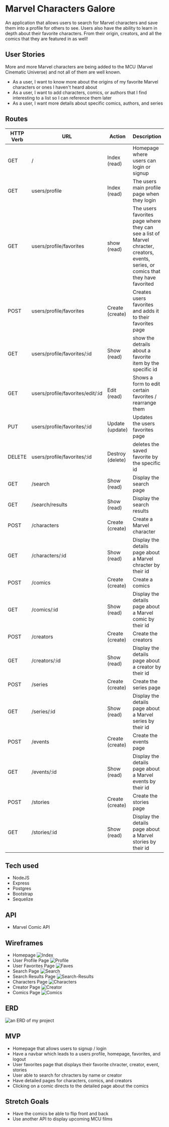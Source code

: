 # Marvel Characters Galore

An application that allows users to search for Marvel characters and save them into a profile for others to see. Users also have the ability to learn in depth about their favorite characters. From their origin, creators, and all the comics that they are featured in as well!

## User Stories
More and more Marvel characters are being added to the MCU (Marvel Cinematic Universe) and not all of them are well known.
* As a user, I want to know more about the origins of my favorite Marvel characters or ones I haven't heard about
* As a user, I want to add characters, comics, or authors that I find interesting to a list so I can reference them later
* As a user, I want more details about specific comics, authors, and series 


## Routes

| **HTTP Verb**| **URL** |  **Action**| **Description**
|------------|-------------|------------|------------|
| GET        | /      | Index (read)  | Homepage where users can login or signup
| GET         | users/profile       | Index (read) |  The users main profile page when they login
| GET          | users/profile/favorites      | show (read)   | The users favorites page where they can see a list of Marvel chracter, creators, events, series, or comics that they have favorited
| POST     | users/profile/favorites       | Create (create)      |  Creates users favorites and adds it to their favorites page
| GET     | users/profile/favorites/:id | Show (read)    | show the detrails about a favorite item by the specific id
| GET     | users/profile/favorites/edit/:id | Edit (read)    | Shows a form to edit certain favorites / rearrange them
| PUT     | users/profile/favorites/:id | Update (update)    | Updates the users favorites page
| DELETE | users/profile/favorites/:id       | Destroy (delete)      | deletes the saved favorite by the specific id
| GET     | /search | Show (read)   | Display the search page
| GET     | /search/results | Show (read)   | Display the search results
| POST     | /characters      | Create (create)      |  Create a Marvel character
| GET      | /characters/:id   | Show (read)  | Display the details page about a Marvel chracter by their id
| POST     | /comics      | Create (create)      |  Create a comics
| GET      | /comics/:id   | Show (read)  | Display the details page about a Marvel comic by their id
| POST     | /creators      | Create (create)      |  Create the creators
| GET      | /creators/:id   | Show (read)  | Display the details page about a creator by their id
| POST     | /series      | Create (create)      |  Create the series page
| GET      | /series/:id   | Show (read)  | Display the details page about a Marvel series by their id
| POST     | /events      | Create (create)      |  Create the events page
| GET      | /events/:id   | Show (read)  | Display the details page about a Marvel events by their id
| POST     | /stories      | Create (create)      |  Create the stories page
| GET      | /stories/:id   | Show (read)  | Display the details page about a Marvel stories by their id

## Tech used
* NodeJS
* Express
* Postgres
* Bootstrap
* Sequelize

## API
* Marvel Comic API

## Wireframes
* Homepage
![Index](./wireframes/Index.jpg)
* User Profile Page
![Profile](./wireframes/Profile.jpg)
* User Favorites Page
![Faves](./wireframes/Faves.jpg)
* Search Page
![Search](./wireframes/Search.jpg)
* Search Results Page
![Search-Results](./wireframes/Search-Results.jpg)
* Characters Page
![Characters](./wireframes/Characters.jpg)
* Creator Page
![Creator](./wireframes/Creator.jpg)
* Comics Page
![Comics](./wireframes/Comics.jpg)

## ERD

![an ERD of my project](./ERD.drawio.png)

## MVP
* Homepage that allows users to signup / login
* Have a navbar which leads to a users profile, homepage, favorites, and logout
* User favorites page that displays their favorite chracter, creator, event, stories
* User able to search for chracters by name or creator
* Have detailed pages for characters, comics, and creators
* Clicking on a comic directs to the detailed page about the comics

## Stretch Goals
* Have the comics be able to flip front and back
* Use another API to display upcoming MCU films
